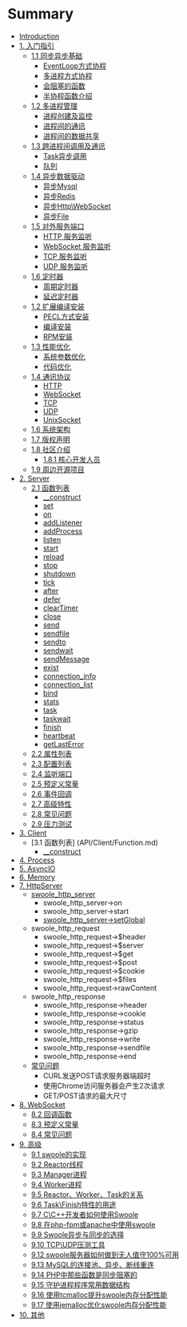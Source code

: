 # Summary

* [Introduction](README.md)
* [1. 入门指引](Tutorial/guide.md)
    * [1.1 同步异步基础](Tutorial/SyncAsync.md)
        * [EventLoop方式协程](Tutorial/SyncAsync/Evenloop.md)
        * [多进程方式协程](Tutorial/SyncAsync/CoroutineProcess.md)
        * [会阻塞的函数](Tutorial/SyncAsync/CoroutineBlockFunction.md)
        * [半协程函数介绍](Tutorial/SyncAsync/CoroutineHalf.md)
    * [1.2 多进程管理](Tutorial/MultiProcess/ProcessManage.md)
        * [进程创建及监控](Tutorial/MultiProcess/ProcessCreateMonitor.md)
        * [进程间的通讯](Tutorial/MultiProcess/ProcessCommunicate.md)
        * [进程间的数据共享](Tutorial/MultiProcess/ProcessDataShare.md)
    * [1.3 跨进程间调用及通讯](Tutorial/RemoteProcessComm.md)
        * [Task异步调用](Tutorial/TaskComm.md)
        * [队列](Tutorial/Queue.md)
    * [1.4 异步数据驱动](Tutorial/AsyncDriver.md)
        * [异步Mysql](Tutorial/AsyncDriver/AsyncMysql.md)
        * [异步Redis](Tutorial/AsyncDriver/AsyncRedis.md)
        * [异步Http\WebSocket](Tutorial/AsyncDriver/AsyncWeb.md)
        * [异步File](Tutorial/AsyncDriver/AsyncIO.md)
    * [1.5 对外服务端口](Tutorial/ListenerServer.md)
        * [HTTP 服务监听](Tutorial/Listener/ListenServerHttp.md)
        * [WebSocket 服务监听](Tutorial/Listener/ListenServerWebSocket.md)
        * [TCP 服务监听](Tutorial/Listener/ListenServerTCP.md)
        * [UDP 服务监听](Tutorial/Listener/ListenServerUDP.md)
    * [1.6 定时器](Tutorial/Timer.md)
        * [周期定时器](Tutorial/Timer/TimerCycle.md)
        * [延迟定时器](Tutorial/Timer/TimerDelay.md)
    * [1.2 扩展编译安装](Tutorial/CompileInstall.md)
        * [PECL方式安装](Tutorial/CompileInstall/InstallPecl.md)
        * [编译安装](Tutorial/CompileInstall/InstallCompile.md)
        * [RPM安装](Tutorial/CompileInstall/InstallRPM.md)
    * [1.3 性能优化](Tutorial/OptimizeParam.md)
        * [系统参数优化](Tutorial/Optimize/OptimizeLinux.md)
        * [代码优化](Tutorial/Optimize/OptimzeCode.md)
    * [1.4 通讯协议](Tutorial/ProtocolDesign.md)
        * [HTTP](Tutorial/Protocol/ProtocolHTTP.md)
        * [WebSocket](Tutorial/Protocol/ProtocolWebSocket.md)
        * [TCP](Tutorial/Protocol/ProtocolTCP.md)
        * [UDP](Tutorial/Protocol/ProtocolUDP.md)
        * [UnixSocket](Tutorial/Protocol/ProtocolUnixSocket.md)
    * [1.6 系统架构](Tutorial/Architecture.md)
    * [1.7 版权声明](CopyRight.md)
    * [1.8 社区介绍](Community.md)
        * [1.8.1 核心开发人员](Contributor.md)
    * [1.9 周边开源项目](RelationOpenSource.md)
* [2. Server](API/Server.md)
    * [2.1 函数列表](API/Server/Function.md)
        * [\_\_construct](API/Server/Construct.md)
        * [set](API/Server/Set.md)
        * [on](API/Server/On.md)
        * [addListener](API/Server/AddListener.md)
        * [addProcess](API/Server/AddProcess.md)
        * [listen](API/Server/Listen.md)
        * [start](API/Server/Start.md)
        * [reload](API/Server/Reload.md)
        * [stop](API/Server/Stop.md)
        * [shutdown](API/Server/Shutdown.md)
        * [tick](API/Server/Tick.md)
        * [after](API/Server/After.md)
        * [defer](API/Server/Defer.md)
        * [clearTimer](API/Server/ClearTimer.md)
        * [close](API/Server/Close.md)
        * [send](API/Server/Send.md)
        * [sendfile](API/Server/SendFile.md)
        * [sendto](API/Server/SendTo.md)
        * [sendwait](API/Server/SendWait.md)
        * [sendMessage](API/Server/SendMessage.md)
        * [exist](API/Server/Exist.md)
        * [connection\_info](API/Server/ConnectionInfo.md)
        * [connection\_list](API/Server/ConnectionList.md)
        * [bind](API/Server/Bind.md)
        * [stats](API/Server/Stats.md)
        * [task](API/Server/Task.md)
        * [taskwait](API/Server/TaskWait.md)
        * [finish](API/Server/Finish.md)
        * [heartbeat](API/Server/HeartBeat.md)
        * [getLastError](API/Server/GetLastError.md)
    * [2.2 属性列表](Property.md)
    * [2.3 配置列表](Config.md)
    * [2.4 监听端口](MultiListener.md)
    * [2.5 预定义常量](Constant.md)
    * [2.6 事件回调](EventCallback.md)
    * [2.7 高级特性](AdvancedSpecial.md)
    * [2.8 常见问题](QA.md)
    * [2.9 压力测试](StressTest.md)
* [3. Client](API/Client.md)
    * [3.1 函数列表] (API/Client/Function.md)
        *  [\_\_construct](API/Client/Construct.md) 
* [4. Process](API/Process.md)
* [5. AsyncIO](API/AsyncIO.md)
* [6. Memory](API/Memory.md)
* [7. HttpServer](API/HttpServer.md)
    * [swoole\_http\_server](API/swoolehttpserver.md)
        * swoole\_http\_server-&gt;on
        * swoole\_http\_server-&gt;start
        * [swoole\_http\_server-&gt;setGlobal](API/swoolehttpserver-setglobal.md)
    * swoole\_http\_request
        * swoole\_http\_request-&gt;$header
        * swoole\_http\_request-&gt;$server
        * swoole\_http\_request-&gt;$get
        * swoole\_http\_request-&gt;$post
        * swoole\_http\_request-&gt;$cookie
        * swoole\_http\_request-&gt;$files
        * swoole\_http\_request-&gt;rawContent
    * swoole\_http\_response
        * swoole\_http\_response-&gt;header
        * swoole\_http\_response-&gt;cookie
        * swoole\_http\_response-&gt;status
        * swoole\_http\_response-&gt;gzip
        * swoole\_http\_response-&gt;write
        * swoole\_http\_response-&gt;sendfile
        * swoole\_http\_response-&gt;end
    * [常见问题](API/常见问题.md)
        * CURL发送POST请求服务器端超时
        * 使用Chrome访问服务器会产生2次请求
        * GET\/POST请求的最大尺寸
* [8. WebSocket](API/Websocket.md)
    * [8.2 回调函数](API/Websocket/WebsocketCallback.md)
    * [8.3 预定义常量](API/Websocket/WebsocketConstant.md)
    * [8.4 常见问题](API/Websocket/WebsocketQA.md)
* [9. 高级](API/Senior)
    * [9.1  swoole的实现](SwooleImplement.md)
    * [9.2  Reactor线程](ReactorThread.md)
    * [9.3  Manager进程](ManagerProcess.md)
    * [9.4  Worker进程](WorderProcess.md)
    * [9.5  Reactor、Worker、Task的关系](ReactorWorkerTask.md)
    * [9.6  Task\Finish特性的用途](TaskFinishSpecial.md)
    * [9.7  C\C++开发者如何使用Swoole](HowToUseSwoole.md)
    * [9.8  在php-fpm或apache中使用swoole](FpmApacheUse.md)
    * [9.9  Swoole异步与同步的选择](SwooleSyncAndAsync.md)
    * [9.10  TCP\UDP压测工具](TcpAndUdpBench.md)
    * [9.12  swoole服务器如何做到无人值守100%可用](SwooleDaemon.md)
    * [9.13  MySQL的连接池、异步、断线重连](MysqlOperator.md)
    * [9.14  PHP中那些函数是同步阻塞的](SyncBlockFunction.md)
    * [9.15  守护进程程序常用数据结构](DaemonDataStructure.md)
    * [9.16  使用tcmalloc提升swoole内存分配性能](Tcmalloc.md)
    * [9.17  使用jemalloc优化swoole内存分配性能](Jemalloc.md)
* [10. 其他](c10.md)

